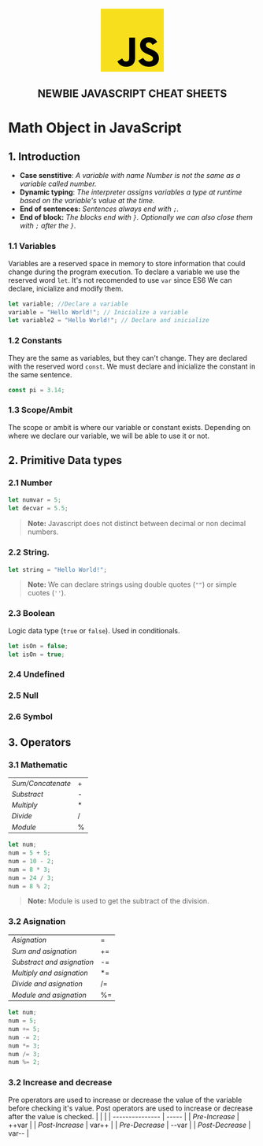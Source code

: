 <p  align="center">
    <img src="../assets/img/icon.jpg"/>
</p>
<h2 align="center"><strong>NEWBIE JAVASCRIPT CHEAT SHEETS</strong></h2>

# Math Object in JavaScript

## 1. Introduction

- **Case senstitive**: _A variable with name Number is not the same as a variable called number._
- **Dynamic typing**: _The interpreter assigns variables a type at runtime based on the variable's value at the time._
- **End of sentences:** _Sentences always end with `;`._
- **End of block:** _The blocks end with `}`. Optionally we can also close them with `;` after the `}`._

### 1.1 Variables

Variables are a reserved space in memory to store information that could change during the program execution.
To declare a variable we use the reserved word `let`. It's not recomended to use `var` since ES6
We can declare, inicialize and modify them.

```js
let variable; //Declare a variable
variable = "Hello World!"; // Inicialize a variable
let variable2 = "Hello World!"; // Declare and inicialize
```

### 1.2 Constants

They are the same as variables, but they can't change.
They are declared with the reserved word `const`.
We must declare and inicialize the constant in the same sentence.

```js
const pi = 3.14;
```

### 1.3 Scope/Ambit

The scope or ambit is where our variable or constant exists. Depending on where we declare our variable, we will be able to use it or not.

## 2. Primitive Data types

### 2.1 Number

```js
let numvar = 5;
let decvar = 5.5;
```

> **Note:** Javascript does not distinct between decimal or non decimal numbers.

### 2.2 String.

```js
let string = "Hello World!";
```

> **Note:** We can declare strings using double quotes (`""`) or simple cuotes (`''`).

### 2.3 Boolean

Logic data type (`true` or `false`). Used in conditionals.

```js
let isOn = false;
let isOn = true;
```

### 2.4 Undefined

### 2.5 Null

### 2.6 Symbol

## 3. Operators

### 3.1 Mathematic

|                   |     |
| ----------------- | --- |
| _Sum/Concatenate_ | +   |
| _Substract_       | -   |
| _Multiply_        | \*  |
| _Divide_          | /   |
| _Module_          | %   |

```js
let num;
num = 5 + 5;
num = 10 - 2;
num = 8 * 3;
num = 24 / 3;
num = 8 % 2;
```

> **Note:** Module is used to get the subtract of the division.

### 3.2 Asignation

|                            |     |
| -------------------------- | --- |
| _Asignation_               | =   |
| _Sum and asignation_       | +=  |
| _Substract and asignation_ | -=  |
| _Multiply and asignation_  | \*= |
| _Divide and asignation_    | /=  |
| _Module and asignation_    | %=  |

```js
let num;
num = 5;
num += 5;
num -= 2;
num *= 3;
num /= 3;
num %= 2;
```

### 3.2 Increase and decrease

Pre operators are used to increase or decrease the value of the variable before checking it's value. Post operators are used to increase or decrease after the value is checked.
| | |
| --------------- | ----- |
| _Pre-Increase_ | ++var |
| _Post-Increase_ | var++ |
| _Pre-Decrease_ | --var |
| _Post-Decrease_ | var-- |
